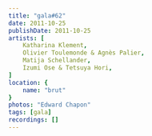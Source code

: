 ```yaml
---
title: "gala#62"
date: 2011-10-25
publishDate: 2011-10-25
artists: [
    Katharina Klement,
    Olivier Toulemonde & Agnès Palier,
    Matija Schellander,
    Izumi Ose & Tetsuya Hori,
]
location: {
    name: "brut"
}
photos: "Edward Chapon"
tags: [gala]
recordings: []
---
```


